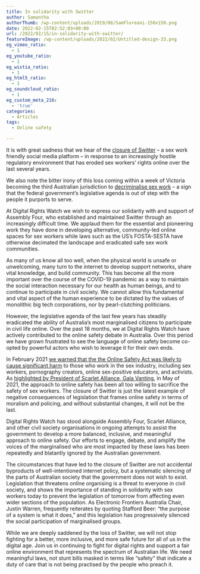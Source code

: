 ```yaml
---
title: In solidarity with Switter
author: Samantha
authorThumb: /wp-content/uploads/2019/08/SamFloreani-150x150.png
date: 2022-02-15T02:52:03+00:00
url: /2022/02/15/in-solidarity-with-switter/
featureImage: /wp-content/uploads/2022/02/Untitled-design-33.png
eg_vimeo_ratio:
  - 1
eg_youtube_ratio:
  - 1
eg_wistia_ratio:
  - 1
eg_html5_ratio:
  - 1
eg_soundcloud_ratio:
  - 1
eg_custom_meta_216:
  - 'true'
categories:
  - Articles
tags:
  - Online safety

---
```

It is with great sadness that we hear of the [closure of Switter][1] &#8211; a sex work friendly social media platform &#8211; in response to an increasingly hostile regulatory environment that has eroded sex workers’ rights online over the last several years.  
  
We also note the bitter irony of this loss coming within a week of Victoria becoming the third Australian jurisdiction to [decriminalise sex work][2] &#8211; a sign that the federal government&#8217;s legislative agenda is out of step with the people it purports to serve.

At Digital Rights Watch we wish to express our solidarity with and support of Assembly Four, who established and maintained Switter through an increasingly difficult time. We applaud them for the essential and pioneering work they have done in developing alternative, community-led online spaces for sex workers while laws such as the US’s FOSTA-SESTA have otherwise decimated the landscape and eradicated safe sex work communities.

As many of us know all too well, when the physical world is unsafe or unwelcoming, many turn to the internet to develop support networks, share vital knowledge, and build community. This has become all the more important over the course of the COVID-19 pandemic as a way to maintain the social interaction necessary for our health as human beings, and to continue to participate in civil society. We cannot allow this fundamental and vital aspect of the human experience to be dictated by the values of monolithic big tech corporations, nor by pearl-clutching politicians.

However, the legislative agenda of the last few years has steadily eradicated the ability of Australia’s most marginalised citizens to participate in civil life online. Over the past 18 months, we at Digital Rights Watch have actively contributed to the online safety debate in Australia. Over this period we have grown frustrated to see the language of online safety become co-opted by powerful actors who wish to leverage it for their own ends.

In February 2021 [we warned that the the Online Safety Act was likely to cause significant harm][3] to those who work in the sex industry, including sex workers, pornography creators, online sex-positive educators, and activists. As [highlighted by President of Scarlet Alliance, Gala Vanting][4], in May of 2021, the approach to online safety has been all too willing to sacrifice the safety of sex workers. The closure of Switter is just the latest example of negative consequences of legislation that frames online safety in terms of moralism and policing, and without substantial changes, it will not be the last.

Digital Rights Watch has stood alongside Assembly Four, Scarlet Alliance, and other civil society organisations in ongoing attempts to assist the government to develop a more balanced, inclusive, and meaningful approach to online safety. Our efforts to engage, debate, and amplify the voices of the marginalised who are most impacted by these laws has been repeatedly and blatantly ignored by the Australian government.

The circumstances that have led to the closure of Switter are not accidental byproducts of well-intentioned internet policy, but a systematic silencing of the parts of Australian society that the government does not wish to exist. Legislation that threatens online organising is a threat to everyone in civil society, and shows the importance of standing in solidarity with sex workers today to prevent the legislation of tomorrow from affecting even wider sections of the population. As Electronic Frontiers Australia Chair, Justin Warren, frequently reiterates by quoting Stafford Beer: “the purpose of a system is what it does,” and this legislation has progressively silenced the social participation of marginalised groups.

While we are deeply saddened by the loss of Switter, we will not stop fighting for a better, more inclusive, and more safe future for all of us in the digital age. Join us in continuing to fight for digital rights and support a fair online environment that represents the spectrum of Australian life. We need meaningful laws, not stunt bills masked in terms like “safety” that indicate a duty of care that is not being practised by the people who preach it.

 [1]: https://assemblyfour.com/switter-public-statement
 [2]: https://www.theage.com.au/politics/victoria/historic-day-for-victoria-as-sex-work-decriminalisation-nears-20220210-p59v9r.html
 [3]: https://digitalrightswatch.org.au/2021/02/11/explainer-the-online-safety-bill/
 [4]: https://www.theguardian.com/commentisfree/2021/may/11/the-protections-of-australias-online-safety-bill-exclude-us-sex-workers